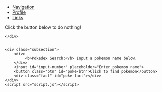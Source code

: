 <!doctype html>

<html lang="en">
<head>
  <meta charset="utf-8">
  <title>Nintendo Bloom</title>
  <link rel="preconnect" href="https://fonts.gstatic.com">
  <link href="https://fonts.googleapis.com/css2?family=Open+Sans&display=swap" rel="stylesheet">
  <link rel="stylesheet" href="styles.css" />
</head>

<body>
    <nav>
        <ul>
          <li><a href="./index.html">Navigation</a></li>
          <li><a href="./user_profile.html">Profile</a></li>
          <li><a href="#">Links</a></li>
        </ul>
      </nav>
    <div class="subsection">
        <div>
            Click the button below to do nothing!
        </div>

    </div>


    <div class="subsection">
        <div>
             <b>Pokedex Search:</b> Input a pokemon name below.
        </div>
        <input id="input-number" placeholder="Enter pokemon name">
        <button class="btn" id="poke-btn">Click to find pokemon</button>
        <div class="fact" id="poke-fact"></div>
    </div>
    <script src="script.js"></script>
</body>
</html>

